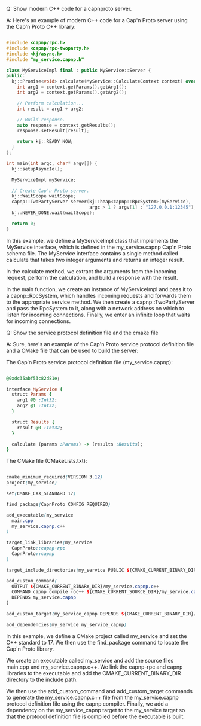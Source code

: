 Q: Show modern C++ code for a capnproto server.

A: Here's an example of modern C++ code for a Cap'n Proto server using
the Cap'n Proto C++ library:

```c++

#include <capnp/rpc.h>
#include <capnp/rpc-twoparty.h>
#include <kj/async.h>
#include "my_service.capnp.h"

class MyServiceImpl final : public MyService::Server {
public:
  kj::Promise<void> calculate(MyService::CalculateContext context) override {
    int arg1 = context.getParams().getArg1();
    int arg2 = context.getParams().getArg2();

    // Perform calculation...
    int result = arg1 + arg2;

    // Build response.
    auto response = context.getResults();
    response.setResult(result);

    return kj::READY_NOW;
  }
};

int main(int argc, char* argv[]) {
  kj::setupAsyncIo();

  MyServiceImpl myService;

  // Create Cap'n Proto server.
  kj::WaitScope waitScope;
  capnp::TwoPartyServer server(kj::heap<capnp::RpcSystem>(myService),
                               argc > 1 ? argv[1] : "127.0.0.1:12345");
  kj::NEVER_DONE.wait(waitScope);

  return 0;
}
```

In this example, we define a MyServiceImpl class that implements the
MyService interface, which is defined in the my_service.capnp Cap'n
Proto schema file. The MyService interface contains a single method
called calculate that takes two integer arguments and returns an
integer result.

In the calculate method, we extract the arguments from the incoming
request, perform the calculation, and build a response with the
result.

In the main function, we create an instance of MyServiceImpl and pass
it to a capnp::RpcSystem, which handles incoming requests and forwards
them to the appropriate service method. We then create a
capnp::TwoPartyServer and pass the RpcSystem to it, along with a
network address on which to listen for incoming connections. Finally,
we enter an infinite loop that waits for incoming connections.


Q: Show the service protocol definition file and the cmake file

A: Sure, here's an example of the Cap'n Proto service protocol
definition file and a CMake file that can be used to build the server:

The Cap'n Proto service protocol definition file (my_service.capnp):

```ruby

@0xdc35abf53c82d81e;

interface MyService {
  struct Params {
    arg1 @0 :Int32;
    arg2 @1 :Int32;
  }

  struct Results {
    result @0 :Int32;
  }

  calculate (params :Params) -> (results :Results);
}
```

The CMake file (CMakeLists.txt):

```scss

cmake_minimum_required(VERSION 3.12)
project(my_service)

set(CMAKE_CXX_STANDARD 17)

find_package(CapnProto CONFIG REQUIRED)

add_executable(my_service
  main.cpp
  my_service.capnp.c++
)

target_link_libraries(my_service
  CapnProto::capnp-rpc
  CapnProto::capnp
)

target_include_directories(my_service PUBLIC ${CMAKE_CURRENT_BINARY_DIR})

add_custom_command(
  OUTPUT ${CMAKE_CURRENT_BINARY_DIR}/my_service.capnp.c++
  COMMAND capnp compile -oc++ ${CMAKE_CURRENT_SOURCE_DIR}/my_service.capnp -I${CMAKE_CURRENT_SOURCE_DIR}
  DEPENDS my_service.capnp
)

add_custom_target(my_service_capnp DEPENDS ${CMAKE_CURRENT_BINARY_DIR}/my_service.capnp.c++)

add_dependencies(my_service my_service_capnp)
```

In this example, we define a CMake project called my_service and set
the C++ standard to 17. We then use the find_package command to locate
the Cap'n Proto library.

We create an executable called my_service and add the source files
main.cpp and my_service.capnp.c++. We link the capnp-rpc and capnp
libraries to the executable and add the CMAKE_CURRENT_BINARY_DIR
directory to the include path.

We then use the add_custom_command and add_custom_target commands to
generate the my_service.capnp.c++ file from the my_service.capnp
protocol definition file using the capnp compiler. Finally, we add a
dependency on the my_service_capnp target to the my_service target so
that the protocol definition file is compiled before the executable is
built.